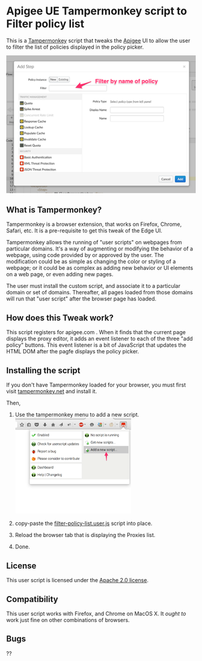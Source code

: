# Apigee UE Tampermonkey script to Filter policy list

This is a [Tampermonkey](https://tampermonkey.net/) script that tweaks the
[Apigee](https://apigee.com) UI to allow the user to filter the list of
policies displayed in the policy picker. 

![screengrab](img/filter-policy-picker.png)


## What is Tampermonkey?

Tampermonkey is a browser extension, that works on Firefox, Chrome, Safari,
etc. It is a pre-requisite to get this tweak of the Edge UI.

Tampermonkey allows the running of "user scripts" on webpages from particular
domains. It's a way of augmenting or modifying the behavior of a webpage, using
code provided by or approved by the user. The modification could be as simple as
changing the color or styling of a webpage; or it could be as complex as adding
new behavior or UI elements on a web page, or even adding new pages.

The user must install the custom script, and associate it to a particular domain
or set of domains. Thereafter, all pages loaded from those domains will run that
"user script" after the browser page has loaded.


## How does this Tweak work?

This script registers for apigee.com . When it finds that the current page
displays the proxy editor, it adds an event listener to each of the three "add
policy" buttons. This event listener is a bit of JavaScript that updates
the HTML DOM after the pagfe displays the policy picker.

## Installing the script

If you don't have Tampermonkey loaded for your browser, you must first visit
[tampermonkey.net](https://tampermonkey.net/) and install it.

Then,

1. Use the tampermonkey menu to add a new script.
   <img src="img/tm-add-new-script.png" width='308px'>

2. copy-paste the [filter-policy-list.user.js](lib/filter-policy-list.user.js) script into place.

3. Reload the browser tab that is displaying the Proxies list.

4. Done.


## License

This user script is licensed under the [Apache 2.0 license](LICENSE).


## Compatibility

This user script works with Firefox, and Chrome on MacOS X.
It *ought to* work just fine on other combinations of browsers.


## Bugs

??

